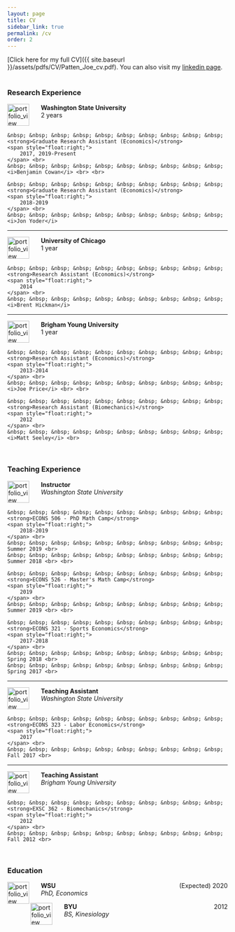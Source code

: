 ```yaml
---
layout: page
title: CV
sidebar_link: true
permalink: /cv
order: 2
---
```

<!--
<p class="message">
  Hey there! This page is included as an example. Feel free to customize it
  for your own use upon downloading. Carry on!
</p>

To make pages show up in the sidebar, add `sidebar_link: true` to the front
matter. MAYBE ADD AN INTERACTIVE CV?
-->
[Click here for my full CV]({{ site.baseurl }}/assets/pdfs/CV/Patten_Joe_cv.pdf). You can also visit my [linkedin page](https://www.linkedin.com/in/joe-patten-a79a3965/). <br> <br>

<h3>Research Experience</h3> 

<!--
<img width="60" alt="portfolio_view" src="../../assets/img/cv/wsu.png" align='left'/>  &nbsp; &nbsp; &nbsp; **Graduate Research Assistant (Economics)** <br>&nbsp; &nbsp; &nbsp; *WSU* <br> <br>

<img width="60" alt="portfolio_view" src="../../assets/img/cv/chicago.png" align='left'> &nbsp; &nbsp; &nbsp;  **Research Assistant (Economics)**  <br> &nbsp; &nbsp; &nbsp; *University of Chicago*  <br> <br>

<img width="60" alt="portfolio_view" src="../../assets/img/cv/byu.png" align='left'> &nbsp; &nbsp; &nbsp;  <strong>Research Assistant (Economics)</strong>  <br> &nbsp; &nbsp; &nbsp;  <i>BYU</i>
-->

<p style="text-align:left;"> <img width="50" alt="portfolio_view" src="../../assets/img/cv/wsu.png" align='left'> 
    &nbsp; &nbsp; &nbsp; <strong>Washington State University</strong> <br>
    &nbsp; &nbsp; &nbsp;  2 years <br> <br>

	&nbsp; &nbsp; &nbsp; &nbsp; &nbsp; &nbsp; &nbsp; &nbsp; &nbsp; &nbsp; <strong>Graduate Research Assistant (Economics)</strong>
	<span style="float:right;">
        2017, 2019-Present
    </span> <br>
	&nbsp; &nbsp; &nbsp; &nbsp; &nbsp; &nbsp; &nbsp; &nbsp; &nbsp; &nbsp; <i>Benjamin Cowan</i> <br> <br>

	&nbsp; &nbsp; &nbsp; &nbsp; &nbsp; &nbsp; &nbsp; &nbsp; &nbsp; &nbsp; <strong>Graduate Research Assistant (Economics)</strong>
	<span style="float:right;">
        2018-2019
    </span> <br>
	&nbsp; &nbsp; &nbsp; &nbsp; &nbsp; &nbsp; &nbsp; &nbsp; &nbsp; &nbsp; <i>Jon Yoder</i> 
	
</p>
<hr>



<!--
<p>A Collapsible:</p>
<button class="collapsible">Open Collapsible</button>
<div class="content_collap">
  <p>Lorem ipsum dolor sit amet, consectetur adipisicing elit, sed do eiusmod tempor incididunt ut labore et dolore magna aliqua. Ut enim ad minim veniam, quis nostrud exercitation ullamco laboris nisi ut aliquip ex ea commodo consequat.</p>
</div>

<p>Collapsible Set:</p>
<button class="collapsible">Open Section 1</button>
<div class="content_collap">
  <p>Lorem ipsum dolor sit amet, consectetur adipisicing elit, sed do eiusmod tempor incididunt ut labore et dolore magna aliqua. Ut enim ad minim veniam, quis nostrud exercitation ullamco laboris nisi ut aliquip ex ea commodo consequat.</p>
</div>
<button class="collapsible">Open Section 2</button>
<div class="content_collap">
  <p>Lorem ipsum dolor sit amet, consectetur adipisicing elit, sed do eiusmod tempor incididunt ut labore et dolore magna aliqua. Ut enim ad minim veniam, quis nostrud exercitation ullamco laboris nisi ut aliquip ex ea commodo consequat.</p>
</div>
-->





<p style="text-align:left;"> <img width="50" alt="portfolio_view" src="../../assets/img/cv/chicago.png" align='left'> 
    &nbsp; &nbsp; &nbsp; <strong>University of Chicago</strong> <br>
    &nbsp; &nbsp; &nbsp;  1 year <br> <br>

	&nbsp; &nbsp; &nbsp; &nbsp; &nbsp; &nbsp; &nbsp; &nbsp; &nbsp; &nbsp; <strong>Research Assistant (Economics)</strong>
	<span style="float:right;">
        2014
    </span> <br>
	&nbsp; &nbsp; &nbsp; &nbsp; &nbsp; &nbsp; &nbsp; &nbsp; &nbsp; &nbsp; <i>Brent Hickman</i> 
</p>
<hr>

<p style="text-align:left;"> <img width="50" alt="portfolio_view" src="../../assets/img/cv/byu.png" align='left'> 
    &nbsp; &nbsp; &nbsp; <strong>Brigham Young University</strong> <br>
    &nbsp; &nbsp; &nbsp;  1 year <br> <br>

	&nbsp; &nbsp; &nbsp; &nbsp; &nbsp; &nbsp; &nbsp; &nbsp; &nbsp; &nbsp; <strong>Research Assistant (Economics)</strong>
	<span style="float:right;">
        2013-2014
    </span> <br>
	&nbsp; &nbsp; &nbsp; &nbsp; &nbsp; &nbsp; &nbsp; &nbsp; &nbsp; &nbsp; <i>Joe Price</i> <br> <br>

	&nbsp; &nbsp; &nbsp; &nbsp; &nbsp; &nbsp; &nbsp; &nbsp; &nbsp; &nbsp; <strong>Research Assistant (Biomechanics)</strong>
	<span style="float:right;">
        2012
    </span> <br>
	&nbsp; &nbsp; &nbsp; &nbsp; &nbsp; &nbsp; &nbsp; &nbsp; &nbsp; &nbsp; <i>Matt Seeley</i> <br>
</p>


<br>

<h3>Teaching Experience</h3>

<p style="text-align:left;"> <img width="50" alt="portfolio_view" src="../../assets/img/cv/wsu.png" align='left'> 
    &nbsp; &nbsp; &nbsp; <strong>Instructor</strong> <br>
    &nbsp; &nbsp; &nbsp; <i>Washington State University</i> <br> <br>

	&nbsp; &nbsp; &nbsp; &nbsp; &nbsp; &nbsp; &nbsp; &nbsp; &nbsp; &nbsp; <strong>ECONS 506 - PhD Math Camp</strong>
	<span style="float:right;">
        2018-2019
    </span> <br>
	&nbsp; &nbsp; &nbsp; &nbsp; &nbsp; &nbsp; &nbsp; &nbsp; &nbsp; &nbsp; Summer 2019 <br>
	&nbsp; &nbsp; &nbsp; &nbsp; &nbsp; &nbsp; &nbsp; &nbsp; &nbsp; &nbsp; Summer 2018 <br> <br>

	&nbsp; &nbsp; &nbsp; &nbsp; &nbsp; &nbsp; &nbsp; &nbsp; &nbsp; &nbsp; <strong>ECONS 526 - Master's Math Camp</strong>
	<span style="float:right;">
        2019
    </span> <br>
	&nbsp; &nbsp; &nbsp; &nbsp; &nbsp; &nbsp; &nbsp; &nbsp; &nbsp; &nbsp; Summer 2019 <br> <br>

	&nbsp; &nbsp; &nbsp; &nbsp; &nbsp; &nbsp; &nbsp; &nbsp; &nbsp; &nbsp; <strong>ECONS 321 - Sports Economics</strong>
	<span style="float:right;">
        2017-2018
    </span> <br>
	&nbsp; &nbsp; &nbsp; &nbsp; &nbsp; &nbsp; &nbsp; &nbsp; &nbsp; &nbsp; Spring 2018 <br>
	&nbsp; &nbsp; &nbsp; &nbsp; &nbsp; &nbsp; &nbsp; &nbsp; &nbsp; &nbsp; Spring 2017 <br>
	
</p>
<hr>

<p style="text-align:left;"> <img width="50" alt="portfolio_view" src="../../assets/img/cv/wsu.png" align='left'> 
	&nbsp; &nbsp; &nbsp; <strong>Teaching Assistant</strong> <br>
    &nbsp; &nbsp; &nbsp; <i>Washington State University</i> <br> <br>

	&nbsp; &nbsp; &nbsp; &nbsp; &nbsp; &nbsp; &nbsp; &nbsp; &nbsp; &nbsp; <strong>ECONS 323 - Labor Economics</strong>
	<span style="float:right;">
        2017
    </span> <br>
	&nbsp; &nbsp; &nbsp; &nbsp; &nbsp; &nbsp; &nbsp; &nbsp; &nbsp; &nbsp; Fall 2017 <br>
	
</p>
<hr>

<p style="text-align:left;"> <img width="50" alt="portfolio_view" src="../../assets/img/cv/byu.png" align='left'> 
	&nbsp; &nbsp; &nbsp; <strong>Teaching Assistant</strong> <br>
    &nbsp; &nbsp; &nbsp; <i>Brigham Young University</i> <br> <br>

	&nbsp; &nbsp; &nbsp; &nbsp; &nbsp; &nbsp; &nbsp; &nbsp; &nbsp; &nbsp; <strong>EXSC 362 - Biomechanics</strong>
	<span style="float:right;">
        2012
    </span> <br>
	&nbsp; &nbsp; &nbsp; &nbsp; &nbsp; &nbsp; &nbsp; &nbsp; &nbsp; &nbsp; Fall 2012 <br>
	
</p> <br>

<h3>Education</h3>

<p style="text-align:left;"> <img width="50" alt="portfolio_view" src="../../assets/img/cv/wsu.png" align='left'> 
    &nbsp; &nbsp; &nbsp; <strong>WSU</strong>
    <span style="float:right;">
        (Expected) 2020
    </span> <br>
    &nbsp; &nbsp; &nbsp;  <i>PhD, Economics</i> 
</p>


<p style="text-align:left;"> <img width="50" alt="portfolio_view" src="../../assets/img/cv/byu.png" align='left'> 
    &nbsp; &nbsp; &nbsp; <strong>BYU</strong>
    <span style="float:right;">
        2012
    </span> <br>
    &nbsp; &nbsp; &nbsp;  <i>BS, Kinesiology</i>
</p>







<!--
<script>
var coll = document.getElementsByClassName("collapsible");
var i;

for (i = 0; i < coll.length; i++) {
  coll[i].addEventListener("click", function() {
    this.classList.toggle("active");
    var content_collap = this.nextElementSibling;
    if (content_collap.style.maxHeight){
      content_collap.style.maxHeight = null;
    } else {
      content_collap.style.maxHeight = content_collap.scrollHeight + "px";
    } 
  });
}
</script>
-->